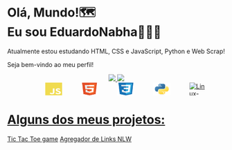 <h1>Olá, Mundo!🗺<br>Eu sou EduardoNabha👩🏻‍💻 </h1>
<p>Atualmente estou estudando HTML, CSS e JavaScript, Python e Web Scrap!</p>
<p>Seja bem-vindo ao meu perfil!</p>
<div align="center">
  <a href="https://github.com/EduardoNabha">
  <img height="180em" src="https://github-readme-stats.vercel.app/api?username=EduardoNabha&show_icons=true&theme=dracula&include_all_commits=true&count_private=true"/>
  <img height="180em" src="https://github-readme-stats.vercel.app/api/top-langs/?username=EduardoNabha&layout=compact&langs_count=7&theme=dracula"/>
</div>


<div style="display: flex; justify-content: space-evenly; align='center'"><br>
  <img align="center" alt="Js-Logo" height="30" width="40" src="https://raw.githubusercontent.com/devicons/devicon/master/icons/javascript/javascript-plain.svg">
  <img align="center" alt="HTML-Logo" height="30" width="40" src="https://raw.githubusercontent.com/devicons/devicon/master/icons/html5/html5-original.svg">
  <img align="center" alt="CSS-Logo" height="30" width="40" src="https://raw.githubusercontent.com/devicons/devicon/master/icons/css3/css3-original.svg">
  <img align="center" alt="Python-Logo" height="30" width="40" src="https://raw.githubusercontent.com/devicons/devicon/master/icons/python/python-original.svg">
  <img align="center" alt="Linux-Logo" height="30" width="40" src="https://cdn.jsdelivr.net/gh/devicons/devicon/icons/linux/linux-original.svg">
 </div>
<div>
<h1>Alguns dos meus projetos:</h1>
<a href="https://eduardonabha.github.io/ticTacToe/">Tic Tac Toe game</a>
<a href="https://eduardonabha.github.io/nlw-Agregador-de-Links/">Agregador de Links NLW</a>

</div>

##
